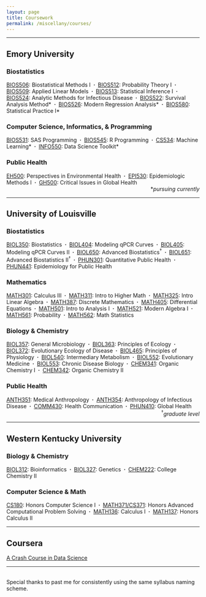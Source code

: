 ```yaml
---
layout: page
title: Coursework
permalink: /miscellany/courses/
---
```


<hr>
<h2>Emory University</h2>

<h3>Biostatistics</h3>
<a href="/docs/Syllabi/Emory/Syllabus-BIOS506.pdf">BIOS506</a>: Biostatistical Methods I
<b>&nbsp;&middot;&nbsp;</b> <a href="/docs/Syllabi/Emory/Syllabus-BIOS512.pdf">BIOS512</a>: Probability Theory I
<b>&nbsp;&middot;&nbsp;</b> <a href="/docs/Syllabi/Emory/Syllabus-BIOS509.pdf">BIOS509</a>: Applied Linear Models
<b>&nbsp;&middot;&nbsp;</b> <a href="/docs/Syllabi/Emory/Syllabus-BIOS513.pdf">BIOS513</a>: Statistical Inference I
<b>&nbsp;&middot;&nbsp;</b> <a href="/docs/Syllabi/Emory/Syllabus-BIOS524.pdf">BIOS524</a>: Analytic Methods for Infectious Disease
<b>&nbsp;&middot;&nbsp;</b> <a href="/docs/Syllabi/Emory/Syllabus-BIOS522.pdf">BIOS522</a>: Survival Analysis Method* 
<b>&nbsp;&middot;&nbsp;</b> <a href="/docs/Syllabi/Emory/Syllabus-BIOS526.pdf">BIOS526</a>: Modern Regression Analysis*
<b>&nbsp;&middot;&nbsp;</b> <a href="/docs/Syllabi/Emory/Syllabus-BIOS580.pdf">BIOS580</a>: Statistical Practice I*



<h3>Computer Science, Informatics, & Programming</h3>
<a href="/docs/Syllabi/Emory/Syllabus-BIOS531.pdf">BIOS531</a>: SAS Programming
<b>&nbsp;&middot;&nbsp;</b> <a href="/docs/Syllabi/Emory/Syllabus-BIOS545.pdf">BIOS545</a>: R Programming
<b>&nbsp;&middot;&nbsp;</b> <a href="/docs/Syllabi/Emory/Syllabus-CS534.pdf">CS534</a>: Machine Learning*
<b>&nbsp;&middot;&nbsp;</b> <a href="/docs/Syllabi/Emory/Syllabus-INFO550.pdf">INFO550</a>: Data Science Toolkit*


<h3>Public Health</h3>
<a href="/docs/Syllabi/Emory/Syllabus-EH500.pdf">EH500</a>: Perspectives in Environmental Health
<b>&nbsp;&middot;&nbsp;</b> <a href="/docs/Syllabi/Emory/Syllabus-EPI530.pdf">EPI530</a>: Epidemiologic Methods I
<b>&nbsp;&middot;&nbsp;</b> <a href="/docs/Syllabi/Emory/Syllabus-GH500.pdf">GH500</a>: Critical Issues in Global Health

<div align= "right">
	*<i>pursuing currently</i>
</div>
<hr>

<h2>University of Louisville</h2>

<h3>Biostatistics</h3>
<a href="/docs/Syllabi/UofL/Syllabus-BIOL350.pdf">BIOL350</a>: Biostatistics
<!-- <b>&nbsp;&middot;&nbsp;</b> <a href="/research#ModelingqPCRCurves">BIOL404</a>: Undergraduate Research–Modeling qPCR Curves
<b>&nbsp;&middot;&nbsp;</b> <a href="/docs/Syllabi/UofL/Syllabus-BIOL405.pdf">BIOL405</a>: Undergraduate Research–Modeling qPCR Curves II -->
<b>&nbsp;&middot;&nbsp;</b> <a href="/research#ModelingqPCRCurves">BIOL404</a>: Modeling qPCR Curves
<b>&nbsp;&middot;&nbsp;</b> <a href="/docs/Syllabi/UofL/Syllabus-BIOL405.pdf">BIOL405</a>: Modeling qPCR Curves II
<b>&nbsp;&middot;&nbsp;</b> <a href="/docs/Syllabi/UofL/Syllabus-BIOL650.pdf">BIOL650</a>: Advanced Biostatistics<sup>&dagger;</sup>
<b>&nbsp;&middot;&nbsp;</b> <a href="/docs/Syllabi/UofL/Syllabus-BIOL651.pdf">BIOL651</a>: Advanced Biostatistics II<sup>&dagger;</sup>
<b>&nbsp;&middot;&nbsp;</b> <a href="/docs/Syllabi/UofL/Syllabus-PHUN301.pdf">PHUN301</a>: Quantitative Public Health
<b>&nbsp;&middot;&nbsp;</b> <a href="/docs/Syllabi/UofL/Syllabus-PHUN441.pdf">PHUN441</a>: Epidemiology for Public Health

<h3>Mathematics</h3>
<a href="/docs/Syllabi/UofL/Syllabus-MATH301.pdf">MATH301</a>: Calculus III
<b>&nbsp;&middot;&nbsp;</b> <a href="/docs/Syllabi/UofL/Syllabus-MATH311.pdf">MATH311</a>: Intro to Higher Math
<b>&nbsp;&middot;&nbsp;</b> <a href="/docs/Syllabi/UofL/Syllabus-MATH325.pdf">MATH325</a>: Intro Linear Algebra
<b>&nbsp;&middot;&nbsp;</b> <a href="/docs/Syllabi/UofL/Syllabus-MATH387.pdf">MATH387</a>: Discrete Mathematics
<b>&nbsp;&middot;&nbsp;</b> <a href="/docs/Syllabi/UofL/Syllabus-MATH405.pdf">MATH405</a>: Differential Equations
<b>&nbsp;&middot;&nbsp;</b> <a href="/docs/Syllabi/UofL/Syllabus-MATH501.pdf">MATH501</a>: Intro to Analysis I
<b>&nbsp;&middot;&nbsp;</b> <a href="/docs/Syllabi/UofL/Syllabus-MATH521.pdf">MATH521</a>: Modern Algebra I
<b>&nbsp;&middot;&nbsp;</b> <a href="/docs/Syllabi/UofL/Syllabus-MATH561.pdf">MATH561</a>: Probability
<b>&nbsp;&middot;&nbsp;</b> <a href="/docs/Syllabi/UofL/Syllabus-MATH562.pdf">MATH562</a>: Math Statistics

<h3>Biology & Chemistry</h3>
<a href="/docs/Syllabi/UofL/Syllabus-BIOL357.pdf">BIOL357</a>: General Microbiology
<b>&nbsp;&middot;&nbsp;</b> <a href="/docs/Syllabi/UofL/Syllabus-BIOL363.pdf">BIOL363</a>: Principles of Ecology
<b>&nbsp;&middot;&nbsp;</b> <a href="/docs/Syllabi/UofL/Syllabus-BIOL372.pdf">BIOL372</a>: Evolutionary Ecology of Disease
<b>&nbsp;&middot;&nbsp;</b> <a href="/docs/Syllabi/UofL/Syllabus-BIOL465.pdf">BIOL465</a>: Principles of Physiology
<b>&nbsp;&middot;&nbsp;</b> <a href="/docs/Syllabi/UofL/Syllabus-BIOL540.pdf">BIOL540</a>: Intermediary Metabolism
<b>&nbsp;&middot;&nbsp;</b> <a href="/docs/Syllabi/UofL/Syllabus-BIOL552.pdf">BIOL552</a>: Evolutionary Medicine
<b>&nbsp;&middot;&nbsp;</b> <a href="/docs/Syllabi/UofL/Syllabus-BIOL553.pdf">BIOL553</a>: Chronic Disease Biology
<b>&nbsp;&middot;&nbsp;</b> <a href="/docs/Syllabi/UofL/Syllabus-CHEM341.pdf">CHEM341</a>: Organic Chemistry I
<b>&nbsp;&middot;&nbsp;</b> <a href="/docs/Syllabi/UofL/Syllabus-CHEM342.pdf">CHEM342</a>: Organic Chemistry II

<h3>Public Health</h3>
<a href="/docs/Syllabi/UofL/Syllabus-ANTH351.pdf">ANTH351</a>: Medical Anthropology
<b>&nbsp;&middot;&nbsp;</b> <a href="/docs/Syllabi/UofL/Syllabus-ANTH354.pdf">ANTH354</a>: Anthropology of Infectious Disease
<b>&nbsp;&middot;&nbsp;</b> <a href="/docs/Syllabi/UofL/Syllabus-COMM430.pdf">COMM430</a>: Health Communication
<b>&nbsp;&middot;&nbsp;</b> <a href="/docs/Syllabi/UofL/Syllabus-PHUN410.pdf">PHUN410</a>: Global Health

<div align= "right">
	<sup>&dagger;</sup><i>graduate level</i>
</div>
<hr>
<h2>Western Kentucky University</h2>

<h3>Biology & Chemistry</h3>
<a href="/docs/Syllabi/WKU/Syllabus-BIOL312.pdf">BIOL312</a>: Bioinformatics
<b>&nbsp;&middot;&nbsp;</b> <a href="/docs/Syllabi/WKU/Syllabus-BIOL327.pdf">BIOL327</a>: Genetics
<b>&nbsp;&middot;&nbsp;</b> <a href="/docs/Syllabi/WKU/Syllabus-CHEM222.pdf">CHEM222</a>: College Chemistry II

<h3>Computer Science & Math</h3>
<a href="/docs/Syllabi/WKU/Syllabus-CS180.pdf">CS180</a>: Honors Computer Science I
<b>&nbsp;&middot;&nbsp;</b> <a href="/docs/Syllabi/WKU/Syllabus-CS371.pdf">MATH371/CS371</a>: Honors Advanced Computational Problem Solving
<b>&nbsp;&middot;&nbsp;</b> <a href="/docs/Syllabi/WKU/Syllabus-MATH136.pdf">MATH136</a>: Calculus I
<b>&nbsp;&middot;&nbsp;</b> <a href="/docs/Syllabi/WKU/Syllabus-MATH137.pdf">MATH137</a>: Honors Calculus II

<hr>
 <h2>Coursera</h2>
<a href="https://www.coursera.org/verify/JA4ELLANUEL9">A Crash Course in Data Science</a>
<hr>

<!-- 
Special thanks to <a href="https://linux.die.net/man/1/find">`find`</a>

and to past me for consistently using the same syllabus naming scheme for the past however many years.

 -->
 <br>
Special thanks to past me for consistently using the same syllabus naming scheme.


<!-- Really glad I used the same naming scheme for all of my course syllabi right about now or these links would not be here.
 -->
<!-- `find $src_dir -type f -name 'Syllabus-*.pdf' -exec cp '{}' $dst_dir ';'` -->

<!-- <div align= "right">
	*<i>pursuing currently</i><br><sup>&dagger;</sup><i>graduate level</i>
</div> -->